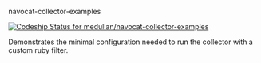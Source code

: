 navocat-collector-examples


[ ![Codeship Status for medullan/navocat-collector-examples](https://codeship.com/projects/2979dbe0-5616-0132-3e80-16afe4cead14/status)](https://codeship.com/projects/49452)


Demonstrates the minimal configuration needed to run the collector with a custom ruby filter.
